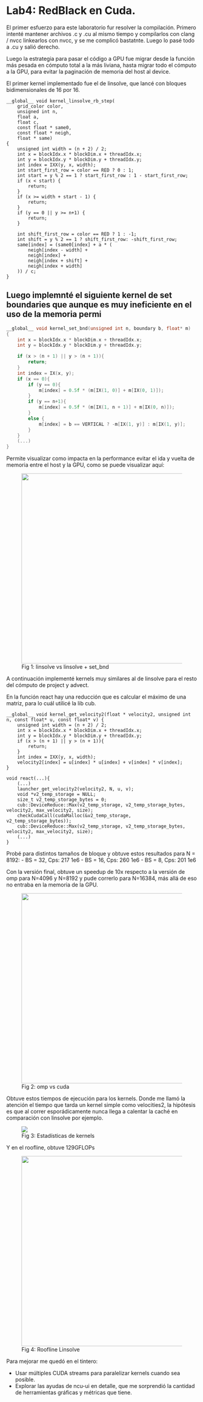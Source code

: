 # Lab4: RedBlack en Cuda.

El primer esfuerzo para este laboratorio fur resolver la compilación. Primero intenté mantener archivos .c y .cu al mismo tiempo y compilarlos con clang / nvcc linkearlos con nvcc, y se me complicó bastatnte. Luego lo pasé todo a .cu y salió derecho.

Luego la estrategia para pasar el código a GPU fue migrar desde la función más pesada en cómputo total a la más liviana, hasta migrar todo el cómputo a la GPU, para evitar la paginación de memoria del host al device.

El primer kernel implementado fue el de linsolve, que lancé con bloques bidimensionales de 16 por 16.

```
__global__ void kernel_linsolve_rb_step(
    grid_color color,
    unsigned int n,
    float a,
    float c,
    const float * same0,
    const float * neigh,
    float * same)
{
    unsigned int width = (n + 2) / 2;
    int x = blockIdx.x * blockDim.x + threadIdx.x;
    int y = blockIdx.y * blockDim.y + threadIdx.y;
    int index = IXX(y, x, width);
    int start_first_row = color == RED ? 0 : 1;
    int start = y % 2 == 1 ? start_first_row : 1 - start_first_row;
    if (x < start) {
        return;
    }
    if (x >= width + start - 1) {
        return;
    }
    if (y == 0 || y >= n+1) {
        return;
    }
    
    int shift_first_row = color == RED ? 1 : -1;
    int shift = y % 2 == 1 ? shift_first_row: -shift_first_row;
    same[index] = (same0[index] + a * (
        neigh[index - width] +
        neigh[index] +
        neigh[index + shift] +
        neigh[index + width]
    )) / c;
}
```

Luego implemnté el siguiente kernel de set boundaries que aunque es muy ineficiente en el uso de la memoria permi
---

```c
__global__ void kernel_set_bnd(unsigned int n, boundary b, float* m)
{
    int x = blockIdx.x * blockDim.x + threadIdx.x;
    int y = blockIdx.y * blockDim.y + threadIdx.y;

    if (x > (n + 1) || y > (n + 1)){
        return;
    }
    int index = IX(x, y);
    if (x == 0){
        if (y == 0){
            m[index] = 0.5f * (m[IX(1, 0)] + m[IX(0, 1)]);
        }
        if (y == n+1){
            m[index] = 0.5f * (m[IX(1, n + 1)] + m[IX(0, n)]);
        }
        else {
            m[index] = b == VERTICAL ? -m[IX(1, y)] : m[IX(1, y)];
        }
    }
    (...)
}
```

Permite visualizar como impacta en la performance evitar el ida y vuelta de memoria entre el host y la GPU, como se puede visualizar aquí:

<figure>
    <img src='./assets/linsolveonly-vs-linsolve-bnd.png' height="500px">
    <figcaption>Fig 1: linsolve vs linsolve + set_bnd</figcaption>
</figure>

A continuación implementé kernels muy similares al de linsolve para el resto del cómputo de project y advect.

En la función react hay una reducción que es calcular el máximo de una matriz, para lo cuál utilicé la lib cub.

```
__global__ void kernel_get_velocity2(float * velocity2, unsigned int n, const float* u, const float* v) {
    unsigned int width = (n + 2) / 2;
    int x = blockIdx.x * blockDim.x + threadIdx.x;
    int y = blockIdx.y * blockDim.y + threadIdx.y;
    if (x > (n + 1) || y > (n + 1)){
        return;
    }
    int index = IXX(y, x, width);
    velocity2[index] = u[index] * u[index] + v[index] * v[index];
}

void react(...){
    (...)
    launcher_get_velocity2(velocity2, N, u, v);
    void *v2_temp_storage = NULL;
    size_t v2_temp_storage_bytes = 0;
    cub::DeviceReduce::Max(v2_temp_storage, v2_temp_storage_bytes, velocity2, max_velocity2, size);
    checkCudaCall(cudaMalloc(&v2_temp_storage, v2_temp_storage_bytes));
    cub::DeviceReduce::Max(v2_temp_storage, v2_temp_storage_bytes, velocity2, max_velocity2, size);
    (...)
}
```

Probé para distintos tamaños de bloque y obtuve estos resultados para N = 8192:
    - BS = 32, Cps: 217 1e6
    - BS = 16, Cps: 260 1e6
    - BS = 8, Cps: 201 1e6

Con la versión final, obtuve un speedup de 10x respecto a la versión de omp para N=4096 y N=8192 y pude correrlo para N=16384, más allá de eso no entraba en la memoria de la GPU.

<figure>
    <img src='./assets/comparison-omp-cuda.png' height="500px">
    <figcaption>Fig 2: omp vs cuda </figcaption>
</figure>


Obtuve estos tiempos de ejecución para los kernels. Donde me llamó la atención el tiempo que tarda un kernel simple como velocities2, la hipótesis es que al correr esporádicamente nunca llega a calentar la caché en comparación con linsolve por ejemplo.

<figure>
    <img src='./assets/kernel-statistics.png'>
    <figcaption>Fig 3: Estadísticas de kernels</figcaption>
</figure>


Y en el roofline, obtuve 129GFLOPs 

<figure>
    <img src='./assets/roofline-linsolve.png' height="500px">
    <figcaption>Fig 4: Roofline Linsolve</figcaption>
</figure>

Para mejorar me quedó en el tintero:
- Usar múltiples CUDA streams para paralelizar kernels cuando sea posible.
- Explorar las ayudas de ncu-ui en detalle, que me sorprendió la cantidad de herramientas gráficas y métricas que tiene.
